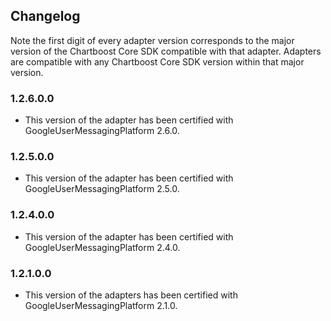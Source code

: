 ## Changelog

Note the first digit of every adapter version corresponds to the major version of the Chartboost Core SDK compatible with that adapter. 
Adapters are compatible with any Chartboost Core SDK version within that major version.

### 1.2.6.0.0
- This version of the adapter has been certified with GoogleUserMessagingPlatform 2.6.0.

### 1.2.5.0.0
- This version of the adapter has been certified with GoogleUserMessagingPlatform 2.5.0.

### 1.2.4.0.0
- This version of the adapter has been certified with GoogleUserMessagingPlatform 2.4.0.

### 1.2.1.0.0
- This version of the adapters has been certified with GoogleUserMessagingPlatform 2.1.0.
